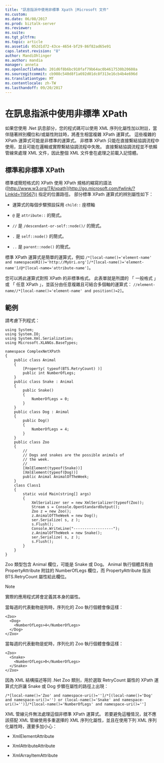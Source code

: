 ```yaml
---
title: "訊息指派中使用非標準 Xpath |Microsoft 文件"
ms.custom: 
ms.date: 06/08/2017
ms.prod: biztalk-server
ms.reviewer: 
ms.suite: 
ms.tgt_pltfrm: 
ms.topic: article
ms.assetid: 052d1d72-43ce-4654-bf29-86f82ad65e91
caps.latest.revision: "8"
author: MandiOhlinger
ms.author: mandia
manager: anneta
ms.openlocfilehash: 201d6f8b6bc910faf79b64ac0b4617530b20608a
ms.sourcegitcommit: cb908c540d8f1a692d01dc8f313e16cb4b4e696d
ms.translationtype: MT
ms.contentlocale: zh-TW
ms.lasthandoff: 09/20/2017
---
```

# <a name="using-non-canonical-xpaths-in-message-assignments"></a>在訊息指派中使用非標準 XPath
如果您使用 .Net 訊息部分，您的程式碼可以使用 XML 序列化屬性加以附註，當伴隨著辨別欄位和/或屬性附註時，將產生相當複雜 XPath 運算式。 這些複雜的 XPath 運算式可能是非標準的運算式。 非標準 XPath 只能在直接繫結協調流程中使用，並且可能在邏輯或實際繫結協調流程中失敗。 直接繫結協調流程並不依賴管線來處理 XML 文件，因此整個 XML 文件會在處理之前載入記憶體。  
  
## <a name="canonical-and-non-canonical-xpath"></a>標準和非標準 XPath  
 標準或簡短格式的 XPath 使用 XPath 規格的縮寫的語法 ([http://www.w3.org/TR/xpath](http://go.microsoft.com/fwlink/?LinkId=119567)) 指定的位置路徑。 部分標準 XPath 運算式的辨別屬性如下：  
  
-   運算式的每個步驟預設採用 `child::` 座標軸  
  
-   `@` 是 `attribute::` 的簡式。  
  
-   `//` 是 `/descendant-or-self::node()/` 的簡式。  
  
-   `.` 是 `self::node()` 的簡式。  
  
-   `..` 是 `parent::node()` 的簡式。  
  
 標準 XPath 運算式是簡單的運算式，例如 `/*[local-name()='element-name' and namespaceURI()='http://MyUri.org']/*[local-name()='element-name']/@*[local-name='attribute-name']`。  
  
 您可以將此運算式對照 XPath 的非標準格式。 此表單就是所謂的 「 一般格式 」 或 「 任意 XPath 」，並區分由任意複雜且可結合多個軸的運算式： `//element-name//*[local-name()='element-name' and position()=2]`。  
  
## <a name="example"></a>範例  
 請考慮下列程式：  
  
```  
using System;  
using System.IO;  
using System.Xml.Serialization;  
using Microsoft.XLANGs.BaseTypes;  
  
namespace ComplexNetXPath  
{  
    public class Animal  
    {  
        [Property( typeof(BTS.RetryCount) )]  
        public int NumberOfLegs;  
    }   
    public class Snake : Animal  
    {  
        public Snake()  
        {  
            NumberOfLegs = 0;  
        }  
    }   
    public class Dog : Animal  
    {  
        public Dog()  
        {  
            NumberOfLegs = 4;  
        }  
    }   
    public class Zoo  
    {  
        //  
        // Dogs and snakes are the possible animals of  
        // the week.  
        //  
        [XmlElement(typeof(Snake))]  
        [XmlElement(typeof(Dog))]  
        public Animal AnimalOfTheWeek;  
    }  
    class Class1  
    {  
        static void Main(string[] args)  
        {  
            XmlSerializer ser = new XmlSerializer(typeof(Zoo));  
            Stream s = Console.OpenStandardOutput();  
            Zoo z = new Zoo();  
            z.AnimalOfTheWeek = new Dog();  
            ser.Serialize( s, z );  
            s.Flush();  
            Console.WriteLine("------------------");  
            z.AnimalOfTheWeek = new Snake();  
            ser.Serialize( s, z );  
            s.Flush();  
        }  
    }  
}   
```  
  
 Zoo 類型包含 Animal 欄位，可能是 Snake 或 Dog。 Animal 執行個體具有由 PropertyAttribute 附註的 NumberOfLegs 欄位，而 PropertyAttribute 指派 BTS.RetryCount 屬性給此欄位。  
  
> [!NOTE]
>  實際的應用程式將會定義其本身的屬性。  
  
 當每週的代表動物是狗時，序列化的 Zoo 執行個體會像這樣：  
  
```  
<Zoo>  
  <Dog>  
    <NumberOfLegs>4</NumberOfLegs>  
  </Dog>  
</Zoo>   
```  
  
 當每週的代表動物是蛇時，序列化的 Zoo 執行個體會像這樣：  
  
```  
<Zoo>  
  <Snake>  
    <NumberOfLegs>0</NumberOfLegs>  
  </Snake>  
</Zoo>  
```  
  
 因為 XML 結構描述等同 .Net Zoo 類別，用於選取 RetryCount 屬性的 XPath 運算式允許讓 Snake 或 Dog 步驟在屬性的路徑上出現：  
  
```  
/*[local-name()='Zoo' and namespace-uri()='']/*[(local-name()='Dog' and namespace-uri()='') or (local-name()='Snake' and namespace-uri()='')]/*[local-name()='NumberOfLegs' and namespace-uri()='']  
```  
  
 XML 管線元件無法處理這個非標準 XPath 運算式。 若要避免這種情況，就不應該搭配 XML 管線使用多重選擇的 XML 序列化屬性，並且在使用下列 XML 序列化屬性時，還要多加小心：  
  
-   XmlElementAttribute  
  
-   XmlAttributeAttribute  
  
-   XmlArrayItemAttribute